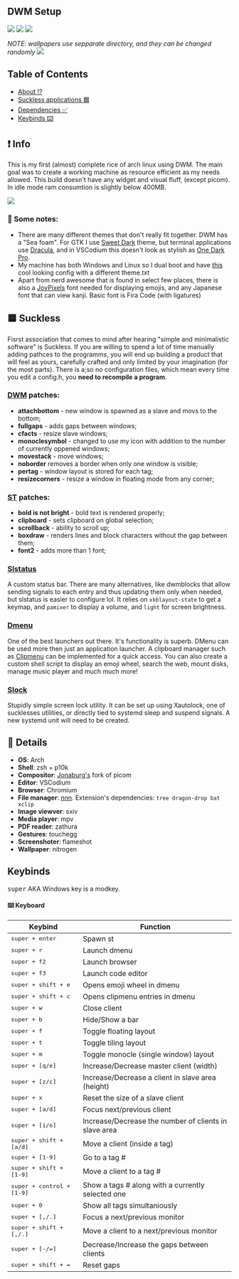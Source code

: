 ## DWM Setup

<img src="https://i.imgur.com/QuYxysY.png">
<img src="https://i.imgur.com/uFCs93Z.png">
<img src="https://i.imgur.com/HINtic6.png">

*NOTE: wallpapers use sepparate directory, and they can be changed randomly*
<img src="https://i.imgur.com/B1pcWLD.png">

## Table of Contents

- [About ⁉️](#about)
- [Suckless applications 🟦](#suckless)
- [Dependencies ✅](#deps)
- [Keybinds ⌨️](#keys)

<a id="about"></a>

## ❗ Info

This is my first (almost) complete rice of arch linux using DWM. The main goal was to create a working machine as resource efficient as my needs allowed. This build doesn't have any widget and visual fluff, (except picom). In idle mode ram consumtion is slightly below 400MB.

<img src="https://i.imgur.com/uY820t5.png" />

### 📒 Some notes:

+ There are many different themes that don't really fit together. DWM has a "Sea foam". For GTK I use [Sweet Dark](https://www.pling.com/p/1253385) theme, but terminal applications use [Dracula](https://github.com/dracula/dracula-theme), and in VSCodium this doesn't look as stylish as [One Dark Pro](https://marketplace.visualstudio.com/items?itemName=zhuangtongfa.Material-theme). 
+ My machine has both Windows and Linux so I dual boot and have [this](https://github.com/semimqmo/sekiro_grub_theme) cool looking config with a different theme.txt
+ Apart from nerd awesome that is found in select few places, there is also a [JoyPixels](https://archlinux.org/packages/community/any/ttf-joypixels/) font needed for displaying emojis, and any Japanese font that can view kanji. Basic font is Fira Code (with ligatures)

<a id="suckless"></a>

## 🟦 Suckless
Fisrst association that comes to mind after hearing "simple and minimalistic software" is Suckless. If you are willing to spend a lot of time manually adding pathces to the programms, you will end up building a product that will feel as yours, carefully crafted and only limited by your imagination (for the most parts). There is a;so no configuration files, which mean every time you edit a config.h, you **need to recompile a program**.

### [DWM](https://dwm.suckless.org/) patches:
 - **attachbottom** - new window is spawned as a slave and movs to the bottom;
 - **fullgaps** - adds gaps between windows;
 - **cfacts** - resize slave windows;
 - **monoclesymbol** - changed to use my icon with addition to the number of currently oppened windows;
 - **movestack** - move windows;
 - **noborder** removes a border when only one window is visible;
 - **pertag** - window layout is stored for each tag;
 - **resizecorners** - resize a window in floating mode from any corner;

### [ST](https://st.suckless.org/) patches:
- **bold is not bright** - bold text is rendered properly;
- **clipboard** - sets clipboard on global selection;
- **scrollback** - ability to scroll up;
- **boxdraw** - renders lines and block characters without the gap between them;
- **font2** - adds more than 1 font;

### [Slstatus](https://tools.suckless.org/slstatus/)

A custom status bar. There are many alternatives, like dwmblocks that allow sending signals to each entry and thus updating them only when needed, but slstatus is easier to configure lol. It relies on `xkblayout-state` to get a keymap, and `pamixer` to display a volume, and `light` for screen brightness.

### [Dmenu](https://tools.suckless.org/dmenu/)

One of the best launchers out there. It's functionality is superb. DMenu can be used more then just an application launcher. A clipboard manager such as [Clipmenu](https://github.com/cdown/clipmenu) can be implemented for a quick access. You can also create a custom shell script to display an emoji wheel, search the web, mount disks, manage music player and much much more!

### [Slock](https://tools.suckless.org/slock/)

Stupidly simple screen lock utility. It can be set up using Xautolock, one of sucklesses utilities, or directly tied to systemd sleep and suspend signals. A new systemd unit will need to be created.

<a id="deps"></a>

## 📑 Details

+ **OS**: Arch
+ **Shell**: zsh + p10k
+ **Compositor**: [Jonaburg's](https://github.com/jonaburg/picom) fork of picom
+ **Editor**: VSCodium
+ **Browser**: Chromium
+ **File manager**: [nnn](https://github.com/jarun/nnn). Extension's dependencies: ```tree dragon-drop bat xclip```
+ **Image viewver**: sxiv
+ **Media player**: mpv
+ **PDF reader**: zathura
+ **Gestures**: touchegg
+ **Screenshoter**: flameshot
+ **Wallpaper**: nitrogen

<a id="keys"></a>

## Keybinds

<kbd>super</kbd> AKA Windows key is a modkey.

#### ⌨️ Keyboard

| Keybind | Function |
| --- | --- |
| <kbd>super + enter</kbd> | Spawn st |
| <kbd>super + r</kbd> | Launch dmenu |
| <kbd>super + f2</kbd> | Launch browser |
| <kbd>super + f3</kbd> | Launch code editor |
| <kbd>super + shift + e</kbd> | Opens emoji wheel in dmenu |
| <kbd>super + shift + c</kbd> | Opens clipmenu entries in dmenu |
| <kbd>super + w</kbd> | Close client |
| <kbd>super + b</kbd> | Hide/Show a bar |
| <kbd>super + f</kbd> | Toggle floating layout |
| <kbd>super + t</kbd> | Toggle tiling layout |
| <kbd>super + m</kbd> | Toggle monocle (single window) layout |
| <kbd>super + [q/e]</kbd> | Increase/Decrease master client (width) |
| <kbd>super + [z/c]</kbd> | Increase/Decrease a client in slave area (height) |
| <kbd>super + x</kbd> | Reset the size of a slave client |
| <kbd>super + [a/d]</kbd> | Focus next/previous client |
| <kbd>super + [i/o]</kbd> | Increase/Decrease the number of clients in slave area |
| <kbd>super + shift + [a/d]</kbd> | Move a client (inside a tag) |
| <kbd>super + [1-9]</kbd> | Go to a tag # |
| <kbd>super + shift + [1-9]</kbd> | Move a client to a tag # |
| <kbd>super + control + [1-9]</kbd> | Show a tags # along with a currently selected one |
| <kbd>super + 0</kbd> | Show all tags simultaniously |
| <kbd>super + [,/.]</kbd> | Focus a next/previous monitor |
| <kbd>super + shift + [,/.]</kbd> | Move a client to a next/previous monitor |
| <kbd>super + [-/=]</kbd> | Decrease/Increase the gaps between clients |
| <kbd>super + shift + =</kbd> | Reset gaps |

